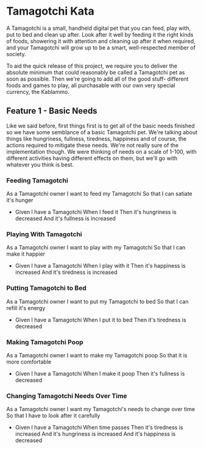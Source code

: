 # Tamagotchi Kata

A Tamagotchi is a small, handheld digital pet that you can feed, play with, put to bed and clean up after. Look after it well by feeding it the right kinds of foods, showering it with attention and cleaning up after it when required, and your Tamagotchi will grow up to be a smart, well-respected member of society.

To aid the quick release of this project, we require you to deliver the absolute minimum that could reasonably be called a Tamagotchi pet as soon as possible. Then we're going to add all of the good stuff- different foods and games to play, all purchasable with our own very special currency, the Kablammo.

## Feature 1 - Basic Needs

Like we said before, first things first is to get all of the basic needs finished so we have some semblance of a basic Tamagotchi pet. We're talking about things like hungriness, fullness, tiredness, happiness and of course, the actions required to mitigate these needs. We're not really sure of the implementation though. We were thinking of needs on a scale of 1-100, with different activities having different effects on them, but we'll go with whatever you think is best.

### Feeding Tamagotchi
As a Tamagotchi owner
I want to feed my Tamagotchi
So that I can satiate it's hunger

* Given I have a Tamagotchi
When I feed it
Then it's hungriness is decreased
And it's fullness is increased

### Playing With Tamagotchi
As a Tamagotchi owner
I want to play with my Tamagotchi
So that I can make it happier

* Given I have a Tamagotchi
When I play with it
Then it's happiness is increased
And it's tiredness is increased

### Putting Tamagotchi to Bed
As a Tamagotchi owner
I want to put my Tamagotchi to bed
So that I can refill it's energy

* Given I have a Tamagotchi
When I put it to bed
Then it's tiredness is decreased

### Making Tamagotchi Poop
As a Tamagotchi owner
I want to make my Tamagotchi poop
So that it is more comfortable

* Given I have a Tamagotchi
When I make it poop
Then it's fullness is decreased

### Changing Tamagotchi Needs Over Time
As a Tamagotchi owner
I want my Tamagotchi's needs to change over time
So that I have to look after it carefully

* Given I have a Tamagotchi
When time passes
Then it's tiredness is increased
And it's hungriness is increased
And it's happiness is decreased